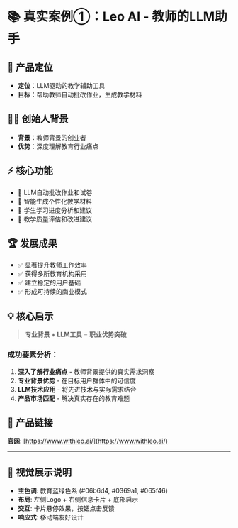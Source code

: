 # 📚 真实案例①：Leo AI - 教师的LLM助手

## 🎯 产品定位
- **定位**：LLM驱动的教学辅助工具
- **目标**：帮助教师自动批改作业，生成教学材料

## 👨‍🏫 创始人背景
- **背景**：教师背景的创业者
- **优势**：深度理解教育行业痛点

## ⚡ 核心功能
- 🔹 LLM自动批改作业和试卷
- 🔹 智能生成个性化教学材料
- 🔹 学生学习进度分析和建议
- 🔹 教学质量评估和改进建议

## 🏆 发展成果
- ✅ 显著提升教师工作效率
- ✅ 获得多所教育机构采用
- ✅ 建立稳定的用户基础
- ✅ 形成可持续的商业模式

## 💡 核心启示

> **专业背景 + LLM工具 = 职业优势突破**

### 成功要素分析：
1. **深入了解行业痛点** - 教师背景提供的真实需求洞察
2. **专业背景优势** - 在目标用户群体中的可信度
3. **LLM技术应用** - 将先进技术与实际需求结合
4. **产品市场匹配** - 解决真实存在的教育难题

## 🔗 产品链接
**官网**: [https://www.withleo.ai/](https://www.withleo.ai/)

---

## 🎨 视觉展示说明
- **主色调**: 教育蓝绿色系 (#06b6d4, #0369a1, #065f46)
- **布局**: 左侧Logo + 右侧信息卡片 + 底部启示
- **交互**: 卡片悬停效果，按钮点击反馈
- **响应式**: 移动端友好设计 